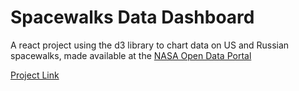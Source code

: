 # Spacewalks Data Dashboard

A react project using the d3 library to chart data on US and Russian spacewalks, made available at the [NASA Open Data Portal](https://data.nasa.gov/Raw-Data/Extra-vehicular-Activity-EVA-US-and-Russia/9kcy-zwvn)

[Project Link](https://d-murphy.github.io/spacewalk-dashboard)